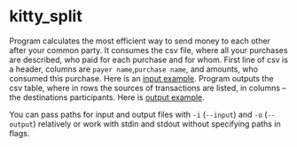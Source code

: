 # kitty_split
Program calculates the most efficient way to send money to each other after your common party.
It consumes the csv file, where all your purchases are described, who paid for each purchase and for whom.
First line of csv is a header, columns are `payer name`,`purchase name`, 
and amounts, who consumed this purchase. Here is an [input example](examples/input.csv).
Program outputs the csv table, where in rows the sources of transactions are listed, in columns – the destinations participants.
Here is [output example](examples/output.csv). 

You can pass paths for input and output files with `-i` (`--input`) and `-o` (`--output`) relatively
or work with stdin and stdout without specifying paths in flags. 